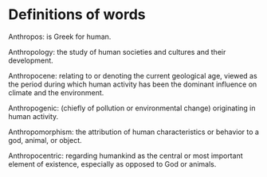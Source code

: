 # Definitions of words
Anthropos: is Greek for human.

Anthropology: the study of human societies and cultures and their development.

Anthropocene: relating to or denoting the current geological age, viewed as the period during which human activity has been the dominant influence on climate and the environment.

Anthropogenic: (chiefly of pollution or environmental change) originating in human activity.

Anthropomorphism: the attribution of human characteristics or behavior to a god, animal, or object.

Anthropocentric: regarding humankind as the central or most important element of existence, especially as opposed to God or animals.



